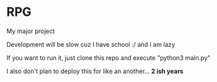 # RPG

My major project

Development will be slow cuz I have school :/ and I am lazy

If you want to run it, just clone this repo and execute "python3 main.py"

I also don't plan to deploy this for like an another...
**2 ish years**